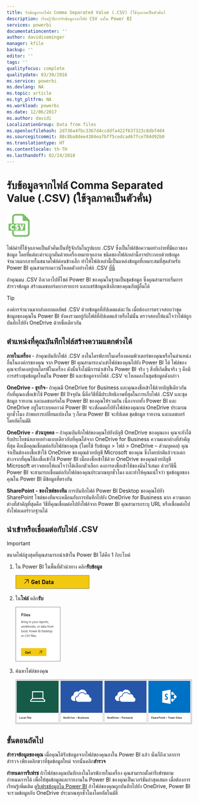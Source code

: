 ```yaml
---
title: รับข้อมูลจากไฟล์ Comma Separated Value (.CSV) (ใช้จุลภาคเป็นตัวคั่น)
description: เรียนรู้วิธีการรับข้อมูลจากไฟล์ CSV ลงใน Power BI
services: powerbi
documentationcenter: ''
author: davidiseminger
manager: kfile
backup: ''
editor: ''
tags: ''
qualityfocus: complete
qualitydate: 03/30/2016
ms.service: powerbi
ms.devlang: NA
ms.topic: article
ms.tgt_pltfrm: NA
ms.workload: powerbi
ms.date: 12/06/2017
ms.author: davidi
LocalizationGroup: Data from files
ms.openlocfilehash: 2d736a4fbc3367d4ccddfa422f637323c8dbf404
ms.sourcegitcommit: 88c8ba8dee4384ea7bff5cedcad67fce784d92b0
ms.translationtype: HT
ms.contentlocale: th-TH
ms.lasthandoff: 02/24/2018
---
```

# <a name="get-data-from-comma-separated-value-csv-files"></a>รับข้อมูลจากไฟล์ Comma Separated Value (.CSV) (ใช้จุลภาคเป็นตัวคั่น)
![](media/service-comma-separated-value-files/csv_icon.png)

ไฟล์ค่าที่ใช้จุลภาคเป็นตัวคั่นเป็นที่รู้จักกันในรูปแบบ .CSV ซึ่งเป็นไฟล์ข้อความอย่างง่ายที่มีแถวของข้อมูล โดยที่แต่ละค่าจะถูกคั่นด้วยเครื่องหมายจุลภาค ชนิดของไฟล์เหล่านี้อาจประกอบด้วยข้อมูลจำนวนมากภายในขนาดไฟล์ค่อนข้างเล็ก ทำให้ไฟล์เหล่านี้เป็นแหล่งข้อมูลที่เหมาะสมที่สุดสำหรับ Power BI คุณสามารถดาวน์โหลดตัวอย่างไฟล์ .CSV [ที่นี่](http://go.microsoft.com/fwlink/?LinkID=619356)

ถ้าคุณมu .CSV ถึงเวลาไปที่ไซต์ Power BI ของคุณในฐานเป็นชุดข้อมูล ซึ่งคุณสามารถเริ่มการสำรวจข้อมูล สร้างแดชบอร์ดบางรายการ และแชร์ข้อมูลเชิงลึกของคุณกับผู้อื่นได้

>[!TIP]
>องค์กรจำนวนมากส่งออกผลลัพธ์ .CSV ด้วยข้อมูลที่อัปเดตแต่ละวัน เมื่อต้องการตรวจสอบว่าชุดข้อมูลของคุณใน Power BI ยังคงรวมอยู่กับไฟล์ที่อัปเดตแล้วหรือไม่นั้น ตรวจสอบให้แน่ใจว่าไฟล์ถูกบันทึกไปยัง OneDrive ด้วยชื่อเดียวกัน

## <a name="where-your-file-is-saved-makes-a-difference"></a>ตำแหน่งที่คุณบันทึกไฟล์สร้างความแตกต่างได้
**ภายในเครื่อง** - ถ้าคุณบันทึกไฟล์ .CSV ลงในไดรฟ์ภายในเครื่องคอมพิวเตอร์ของคุณหรือในตำแหน่งอื่นในองค์กรของคุณ จาก Power BI คุณสามารถ*นำเข้า*ไฟล์ของคุณไปยัง Power BI ได้ ไฟล์ของคุณจะยังคงอยู่บนไดรฟ์ในเครื่อง ดังนั้นจึงไม่มีการนำเข้าใน Power BI จริง ๆ สิ่งที่เกิดขึ้นจริง ๆ คือมีการสร้างชุดข้อมูลใหม่ใน Power BI และข้อมูลจากไฟล์ .CSV จะโหลดลงในชุดข้อมูลดังกล่าว

**OneDrive - ธุรกิจ**– ถ้าคุณมี OneDrive for Business และคุณลงชื่อเข้าใช้ด้วยบัญชีเดียวกันกับที่คุณลงชื่อเข้าใช้ Power BI ปัจจุบัน นี่คือวิธีที่มีประสิทธิภาพที่สุดในการเก็บไฟล์ .CSV และชุดข้อมูล รายงาน และแดชบอร์ดใน Power BI ของคุณให้รวมกัน เนื่องจากทั้ง Power BI และ OneDrive อยู่ในระบบคลาวด์ Power BI จะ*เชื่อมต่อ*ไปยังไฟล์ของคุณบน OneDrive ประมาณทุกชั่วโมง ถ้าพบการเปลี่ยนแปลงใด ๆ ก็ตาม Power BI จะอัปเดต ชุดข้อมูล รายงาน และแดชบอร์โดยอัตโนมัติ

**OneDrive - ส่วนบุคคล** – ถ้าคุณบันทึกไฟล์ของคุณไปยังบัญชี OneDrive ของคุณเอง คุณจะยังได้รับประโยชน์หลายอย่างแบบเดียวกับที่คุณได้จาก OneDrive for Business ความแตกต่างที่สำคัญที่สุด คือเมื่อคุณเชื่อมต่อกับไฟล์ของคุณ (โดยใช้ รับข้อมูล > ไฟล์ > OneDrive – ส่วนบุคคล) คุณจำเป็นต้องลงชื่อเข้าใช้ OneDrive ของคุณด้วยบัญชี Microsoft ของคุณ ซึ่งโดยปกติแล้วจะแตกต่างจากที่คุณใช้ลงชื่อเข้าใช้ Power BI เมื่อลงชื่อเข้าใช้ด้วย OneDrive ของคุณด้วยบัญชี Microsoft ตรวจสอบให้แน่ใจว่าได้เลือกตัวเลือก คงการลงชื่อเข้าใช้ของฉันไว้เสมอ ด้วยวิธีนี้ Power BI จะสามารถเชื่อมต่อกับไฟล์ของคุณประมาณทุกชั่วโมง และทำให้คุณแน่ใจว่า ชุดข้อมูลของคุณใน Power BI มีข้อมูลที่ตรงกัน

**SharePoint - ของไซต์ของทีม** การบันทึกไฟล์ Power BI Desktop ของคุณไปยัง SharePoint ไซต์ของทีมจะเหมือนกับการบันทึกไปยัง OneDrive for Business มาก ความแตกต่างที่สำคัญที่สุดคือ วิธีที่คุณเชื่อมต่อไปยังไฟล์จาก Power BI คุณสามารถระบุ URL หรือเชื่อมต่อไปยังโฟลเดอร์รากฐานได้

## <a name="import-or-connect-to-a-csv-file"></a>นำเข้าหรือเชื่อมต่อกับไฟล์ .CSV
>[!IMPORTANT]
>ขนาดไฟล์สูงสุดที่คุณสามารถนำเข้าใน Power BI ได้คือ 1 กิกะไบต์

1. ใน Power BI ในพื้นที่ตัวนำทาง คลิก**รับข้อมูล**
   
   ![](media/service-comma-separated-value-files/csv_get_data_button.png)
2. ใน**ไฟล์** คลิก**รับ**
   
   ![](media/service-comma-separated-value-files/csv_files_get.png)
3. ค้นหาไฟล์ของคุณ
   
   ![](media/service-comma-separated-value-files/csv_find_your_file.png)

## <a name="next-steps"></a>ขั้นตอนถัดไป
**สำรวจข้อมูลของคุณ** เมื่อคุณได้รับข้อมูลจากไฟล์ของคุณลงใน Power BI แล้ว นั่นก็ถึงเวลาการสำรวจ เพียงคลิกขวาที่ชุดข้อมูลใหม่ จากนั้นคลิก**สำรวจ**

**กำหนดการรีเฟรช** ถ้าไฟล์ของคุณบันทึกลงในไดรฟ์ภายในเครื่อง คุณสามารถตั้งค่ารีเฟรชตามกำหนดการได้ เพื่อให้ชุดข้อมูลและรายงานใน Power BI ของคุณเป็นเวอร์ชันล่าสุดเสมอ เมื่อต้องการเรียนรู้เพิ่มเติม ดู[รีเฟรชข้อมูลใน Power BI](refresh-data.md) ถ้าไฟล์ของคุณถูกบันทึกไปยัง OneDrive, Power BI จะรวมข้อมูลกับ OneDrive ประมาณทุกชั่วโมงโดยอัตโนมัติ

